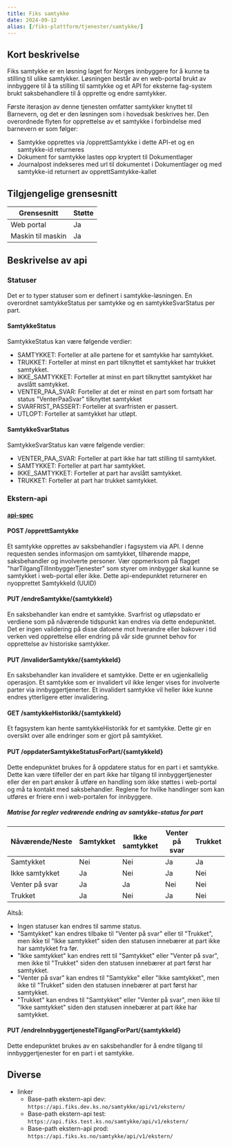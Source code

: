 ```yaml
---
title: Fiks samtykke
date: 2024-09-12
alias: [/fiks-plattform/tjenester/samtykke/]
---
```


## Kort beskrivelse

Fiks samtykke er en løsning laget for Norges innbyggere for å kunne ta stilling til ulike samtykker. Løsningen består av en web-portal brukt av innbyggere til å ta stilling til samtykke og et API for eksterne fag-system brukt saksbehandlere til å opprette og endre samtykker.

Første iterasjon av denne tjenesten omfatter samtykker knyttet til Barnevern, og det er den løsningen som i hovedsak beskrives her.
Den overordnede flyten for opprettelse av et samtykke i forbindelse med barnevern er som følger:
- Samtykke opprettes via /opprettSamtykke i dette API-et og en samtykke-id returneres
- Dokument for samtykke lastes opp kryptert til Dokumentlager
- Journalpost indekseres med url til dokumentet i Dokumentlager og med samtykke-id returnert av opprettSamtykke-kallet


## Tilgjengelige grensesnitt
| Grensesnitt | Støtte |
|------|------|
| Web portal | Ja |
| Maskin til maskin | Ja |

## Beskrivelse av api
### Statuser
Det er to typer statuser som er definert i samtykke-løsningen. En overordnet samtykkeStatus per samtykke og en samtykkeSvarStatus per part.

#### SamtykkeStatus
SamtykkeStatus kan være følgende verdier:
- SAMTYKKET: Forteller at alle partene for et samtykke har samtykket.
- TRUKKET: Forteller at minst en part tilknyttet et samtykket har trukket samtykket.
- IKKE_SAMTYKKET: Forteller at minst en part tilknyttet samtykket har avslått samtykket.
- VENTER_PAA_SVAR: Forteller at det er minst en part som fortsatt har status "VenterPaaSvar" tilknyttet samtykket
- SVARFRIST_PASSERT: Forteller at svarfristen er passert.
- UTLOPT: Forteller at samtykket har utløpt.

#### SamtykkeSvarStatus
SamtykkeSvarStatus kan være følgende verdier:
- VENTER_PAA_SVAR: Forteller at part ikke har tatt stilling til samtykket.
- SAMTYKKET: Forteller at part har samtykket.
- IKKE_SAMTYKKET: Forteller at part har avslått samtykket.
- TRUKKET: Forteller at part har trukket samtykket.

### Ekstern-api
#### [api-spec](https://editor.swagger.io/?url=https://developers.fiks.ks.no/api/samtykke-ekstern-api-v1.json)
#### POST /opprettSamtykke
Et samtykke opprettes av saksbehandler i fagsystem via API. I denne requesten sendes informasjon om samtykket, tilhørende mappe, saksbehandler og involverte personer.
Vær oppmerksom på flagget "harTilgangTilInnbyggerTjenester" som styrer om innbygger skal kunne se samtykket i web-portal eller ikke.
Dette api-endepunktet returnerer en nyopprettet SamtykkeId (UUID)

#### PUT /endreSamtykke/{samtykkeId}
En saksbehandler kan endre et samtykke. Svarfrist og utløpsdato er verdiene som på nåværende tidspunkt kan endres via dette endepunktet. 
Det er ingen validering på disse datoene mot hverandre eller bakover i tid verken ved opprettelse eller endring på vår side grunnet behov for opprettelse av historiske samtykker.

#### PUT /invaliderSamtykke/{samtykkeId}
En saksbehandler kan invalidere et samtykke. Dette er en ugjenkallelig operasjon. Et samtykke som er invalidert vil ikke lenger vises for involverte parter via innbyggertjenerter.
Et invalidert samtykke vil heller ikke kunne endres ytterligere etter invalidering.

#### GET /samtykkeHistorikk/{samtykkeId}
Et fagsystem kan hente samtykkeHistorikk for et samtykke. Dette gir en oversikt over alle endringer som er gjort på samtykket.

#### PUT /oppdaterSamtykkeStatusForPart/{samtykkeId}
Dette endepunktet brukes for å oppdatere status for en part i et samtykke. Dette kan være tilfeller der en part ikke har tilgang til innbyggertjenester eller der en part ønsker å utføre en handling som ikke støttes i web-portal og må ta kontakt med saksbehandler.
Reglene for hvilke handlinger som kan utføres er friere enn i web-portalen for innbyggere.

##### Matrise for regler vedrørende endring av samtykke-status for part
| Nåværende/Neste | Samtykket | Ikke samtykket | Venter på svar | Trukket |
|-----------------|-----------|----------------|----------------|---------|
| Samtykket       | Nei       | Nei            | Ja             | Ja      |
| Ikke samtykket  | Ja        | Nei            | Ja             | Nei     |
| Venter på svar  | Ja        | Ja             | Nei            | Nei     |
| Trukket         | Ja        | Nei            | Ja             | Nei     |

Altså:
- Ingen statuser kan endres til samme status.
- "Samtykket" kan endres tilbake til "Venter på svar" eller til "Trukket", men ikke til "Ikke samtykket" siden den statusen innebærer at part ikke har samtykket fra før.
- "Ikke samtykket" kan endres rett til "Samtykket" eller "Venter på svar", men ikke til "Trukket" siden den statusen innebærer at part først har samtykket.
- "Venter på svar" kan endres til "Samtykke" eller "Ikke samtykket", men ikke til "Trukket" siden den statusen innebærer at part først har samtykket.
- "Trukket" kan endres til "Samtykket" eller "Venter på svar", men ikke til "Ikke samtykket" siden den statusen innebærer at part ikke har samtykket.

#### PUT /endreInnbyggertjenesteTilgangForPart/{samtykkeId}
Dette endepunktet brukes av en saksbehandler for å endre tilgang til innbyggertjenester for en part i et samtykke. 

## Diverse
- linker
  - Base-path ekstern-api dev: ``https://api.fiks.dev.ks.no/samtykke/api/v1/ekstern/``
  - Base-path ekstern-api test: ``https://api.fiks.test.ks.no/samtykke/api/v1/ekstern/``
  - Base-path ekstern-api prod: ``https://api.fiks.ks.no/samtykke/api/v1/ekstern/``